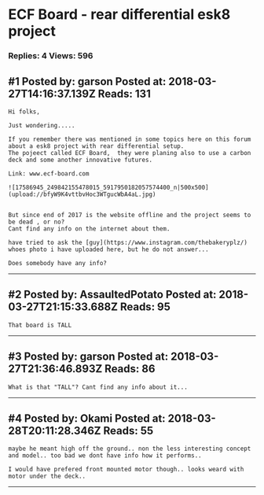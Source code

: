 # ECF Board - rear differential esk8 project

### Replies: 4 Views: 596

## \#1 Posted by: garson Posted at: 2018-03-27T14:16:37.139Z Reads: 131

```
Hi folks, 

Just wondering.....

If you remember there was mentioned in some topics here on this forum about a esk8 project with rear differential setup. 
The pojeect called ECF Board,  they were planing also to use a carbon deck and some another innovative futures. 

Link: www.ecf-board.com

![17586945_249842155478015_5917950182057574400_n|500x500](upload://bfyW9K4vttbvHoc3WTgucWbA4aL.jpg)


But since end of 2017 is the website offline and the project seems to be dead , or no?
Cant find any info on the internet about them.

have tried to ask the [guy](https://www.instagram.com/thebakeryplz/) whoes photo i have uploaded here, but he do not answer...

Does somebody have any info?
```

---
## \#2 Posted by: AssaultedPotato Posted at: 2018-03-27T21:15:33.688Z Reads: 95

```
That board is TALL
```

---
## \#3 Posted by: garson Posted at: 2018-03-27T21:36:46.893Z Reads: 86

```
What is that "TALL"? Cant find any info about it...
```

---
## \#4 Posted by: Okami Posted at: 2018-03-28T20:11:28.346Z Reads: 55

```
maybe he meant high off the ground.. non the less interesting concept and model.. too bad we dont have info how it performs..

I would have prefered front mounted motor though.. looks weard with motor under the deck..
```

---
